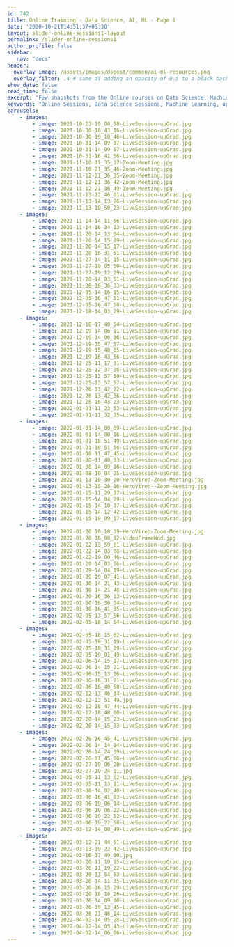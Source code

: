 ```yaml
---
id: 742    
title: Online Training - Data Science, AI, ML - Page 1
date: '2020-10-21T14:51:37+05:30'
layout: slider-online-sessions1-layout
permalink: /slider-online-sessions1
author_profile: false
sidebar:
   nav: "docs"
header:
  overlay_image: /assets/images/dspost/common/ai-ml-resources.png
  overlay_filter: .4 # same as adding an opacity of 0.5 to a black background
show_date: false
read_time: false
excerpt: "Few snapshots from the Online courses on Data Science, Machine Learning, Deep Learning, NLP, Project Management, Agile Management. 2000+ learners, 400+ sessions, 1600+ Hours. Learners across the Glove."
keywords: "Online Sessions, Data Science Sessions, Machine Learning, upGrad Sessions, Data Science Coaching"
carousels:
    - images: 
        - image: 2021-10-23-19_08_58-LiveSession-upGrad.jpg
        - image: 2021-10-30-18_43_16-LiveSession-upGrad.jpg
        - image: 2021-10-30-19_10_46-LiveSession-upGrad.jpg
        - image: 2021-10-31-14_09_37-LiveSession-upGrad.jpg
        - image: 2021-10-31-14_09_57-LiveSession-upGrad.jpg
        - image: 2021-10-31-16_41_56-LiveSession-upGrad.jpg
        - image: 2021-11-10-21_35_37-Zoom-Meeting.jpg
        - image: 2021-11-10-21_35_46-Zoom-Meeting.jpg
        - image: 2021-11-12-21_36_35-Zoom-Meeting.jpg
        - image: 2021-11-12-21_36_42-Zoom-Meeting.jpg
        - image: 2021-11-12-21_36_49-Zoom-Meeting.jpg
        - image: 2021-11-13-12_46_01-LiveSession-upGrad.jpg
        - image: 2021-11-13-14_13_26-LiveSession-upGrad.jpg
        - image: 2021-11-13-18_58_23-LiveSession-upGrad.jpg
    - images: 
        - image: 2021-11-14-14_11_56-LiveSession-upGrad.jpg
        - image: 2021-11-14-16_34_13-LiveSession-upGrad.jpg
        - image: 2021-11-20-14_13_04-LiveSession-upGrad.jpg
        - image: 2021-11-20-14_15_09-LiveSession-upGrad.jpg
        - image: 2021-11-20-14_15_17-LiveSession-upGrad.jpg
        - image: 2021-11-20-16_31_51-LiveSession-upGrad.jpg
        - image: 2021-11-27-14_11_15-LiveSession-upGrad.jpg
        - image: 2021-11-27-19_05_50-LiveSession-upGrad.jpg
        - image: 2021-11-27-19_12_29-LiveSession-upGrad.jpg
        - image: 2021-11-28-14_03_51-LiveSession-upGrad.jpg
        - image: 2021-11-28-16_36_33-LiveSession-upGrad.jpg
        - image: 2021-12-05-14_16_15-LiveSession-upGrad.jpg
        - image: 2021-12-05-16_47_51-LiveSession-upGrad.jpg
        - image: 2021-12-05-16_47_58-LiveSession-upGrad.jpg
        - image: 2021-12-18-14_03_29-LiveSession-upGrad.jpg
    - images: 
        - image: 2021-12-18-17_40_54-LiveSession-upGrad.jpg
        - image: 2021-12-19-14_06_11-LiveSession-upGrad.jpg
        - image: 2021-12-19-14_06_16-LiveSession-upGrad.jpg
        - image: 2021-12-19-15_47_57-LiveSession-upGrad.jpg
        - image: 2021-12-19-15_48_05-LiveSession-upGrad.jpg
        - image: 2021-12-19-16_43_56-LiveSession-upGrad.jpg
        - image: 2021-12-25-11_17_31-LiveSession-upGrad.jpg
        - image: 2021-12-25-12_37_36-LiveSession-upGrad.jpg
        - image: 2021-12-25-13_57_50-LiveSession-upGrad.jpg
        - image: 2021-12-25-13_57_57-LiveSession-upGrad.jpg
        - image: 2021-12-26-13_42_22-LiveSession-upGrad.jpg
        - image: 2021-12-26-13_42_36-LiveSession-upGrad.jpg
        - image: 2021-12-26-16_43_23-LiveSession-upGrad.jpg
        - image: 2022-01-01-11_23_53-LiveSession-upGrad.jpg
        - image: 2022-01-01-11_32_35-LiveSession-upGrad.jpg
    - images: 
        - image: 2022-01-01-14_00_09-LiveSession-upGrad.jpg
        - image: 2022-01-01-14_00_16-LiveSession-upGrad.jpg
        - image: 2022-01-01-18_51_49-LiveSession-upGrad.jpg
        - image: 2022-01-01-18_51_56-LiveSession-upGrad.jpg
        - image: 2022-01-08-11_47_45-LiveSession-upGrad.jpg
        - image: 2022-01-08-11_48_33-LiveSession-upGrad.jpg
        - image: 2022-01-08-14_09_16-LiveSession-upGrad.jpg
        - image: 2022-01-08-19_04_25-LiveSession-upGrad.jpg
        - image: 2022-01-13-10_30_20-HeroVired-Zoom-Meeting.jpg
        - image: 2022-01-13-15_28_16-HeroVired--Zoom-Meeting.jpg
        - image: 2022-01-15-11_29_37-LiveSession-upGrad.jpg
        - image: 2022-01-15-14_04_29-LiveSession-upGrad.jpg
        - image: 2022-01-15-14_10_37-LiveSession-upGrad.jpg
        - image: 2022-01-15-14_12_42-LiveSession-upGrad.jpg
        - image: 2022-01-15-19_09_17-LiveSession-upGrad.jpg
    - images: 
        - image: 2022-01-20-10_18_39-HeroVired-Zoom-Meeting.jpg
        - image: 2022-01-20-16_08_12-VideoFrameWnd.jpg
        - image: 2022-01-22-13_59_01-LiveSession-upGrad.jpg
        - image: 2022-01-22-14_03_08-LiveSession-upGrad.jpg
        - image: 2022-01-22-19_00_46-LiveSession-upGrad.jpg
        - image: 2022-01-29-14_03_56-LiveSession-upGrad.jpg
        - image: 2022-01-29-14_04_19-LiveSession-upGrad.jpg
        - image: 2022-01-29-19_07_41-LiveSession-upGrad.jpg
        - image: 2022-01-30-14_21_43-LiveSession-upGrad.jpg
        - image: 2022-01-30-14_21_48-LiveSession-upGrad.jpg
        - image: 2022-01-30-16_36_13-LiveSession-upGrad.jpg
        - image: 2022-01-30-16_36_34-LiveSession-upGrad.jpg
        - image: 2022-01-30-16_41_35-LiveSession-upGrad.jpg
        - image: 2022-02-05-13_57_56-LiveSession-upGrad.jpg
        - image: 2022-02-05-18_14_54-LiveSession-upGrad.jpg
    - images: 
        - image: 2022-02-05-18_15_02-LiveSession-upGrad.jpg
        - image: 2022-02-05-18_31_19-LiveSession-upGrad.jpg
        - image: 2022-02-05-18_31_29-LiveSession-upGrad.jpg
        - image: 2022-02-05-19_01_49-LiveSession-upGrad.jpg
        - image: 2022-02-06-14_15_17-LiveSession-upGrad.jpg
        - image: 2022-02-06-14_15_21-LiveSession-upGrad.jpg
        - image: 2022-02-06-15_13_16-LiveSession-upGrad.jpg
        - image: 2022-02-06-16_31_21-LiveSession-upGrad.jpg
        - image: 2022-02-06-16_40_58-LiveSession-upGrad.jpg
        - image: 2022-02-12-13_46_34-LiveSession-upGrad.jpg
        - image: 2022-02-12-13_51_49.jpg
        - image: 2022-02-12-18_47_44-LiveSession-upGrad.jpg
        - image: 2022-02-12-18_48_00-LiveSession-upGrad.jpg
        - image: 2022-02-20-14_15_23-LiveSession-upGrad.jpg
        - image: 2022-02-20-14_15_33-LiveSession-upGrad.jpg
    - images: 
        - image: 2022-02-20-16_45_41-LiveSession-upGrad.jpg
        - image: 2022-02-26-14_14_14-LiveSession-upGrad.jpg
        - image: 2022-02-26-14_24_39-LiveSession-upGrad.jpg
        - image: 2022-02-26-21_45_00-LiveSession-upGrad.jpg
        - image: 2022-02-27-19_06_20-LiveSession-upGrad.jpg
        - image: 2022-02-27-19_24_11.jpg
        - image: 2022-03-05-11_13_02-LiveSession-upGrad.jpg
        - image: 2022-03-05-11_13_11-LiveSession-upGrad.jpg
        - image: 2022-03-06-14_02_40-LiveSession-upGrad.jpg
        - image: 2022-03-06-16_41_03-LiveSession-upGrad.jpg
        - image: 2022-03-06-19_06_14-LiveSession-upGrad.jpg
        - image: 2022-03-06-19_06_22-LiveSession-upGrad.jpg
        - image: 2022-03-06-19_22_52-LiveSession-upGrad.jpg
        - image: 2022-03-06-19_22_58-LiveSession-upGrad.jpg
        - image: 2022-03-12-14_08_49-LiveSession-upGrad.jpg
    - images: 
        - image: 2022-03-12-21_44_51-LiveSession-upGrad.jpg
        - image: 2022-03-13-19_22_42-LiveSession-upGrad.jpg
        - image: 2022-03-16-17_49_10.jpg
        - image: 2022-03-20-11_19_15-LiveSession-upGrad.jpg
        - image: 2022-03-20-11_19_22-LiveSession-upGrad.jpg
        - image: 2022-03-20-13_54_53-LiveSession-upGrad.jpg
        - image: 2022-03-20-14_11_35-LiveSession-upGrad.jpg
        - image: 2022-03-20-16_15_29-LiveSession-upGrad.jpg
        - image: 2022-03-20-18_18_26-LiveSession-upGrad.jpg
        - image: 2022-03-26-14_09_00-LiveSession-upGrad.jpg
        - image: 2022-03-26-19_13_45-LiveSession-upGrad.jpg
        - image: 2022-03-26-21_46_14-LiveSession-upGrad.jpg
        - image: 2022-04-02-14_05_28-LiveSession-upGrad.jpg
        - image: 2022-04-02-14_05_43-LiveSession-upGrad.jpg
        - image: 2022-04-02-14_06_06-LiveSession-upGrad.jpg
---    
```



